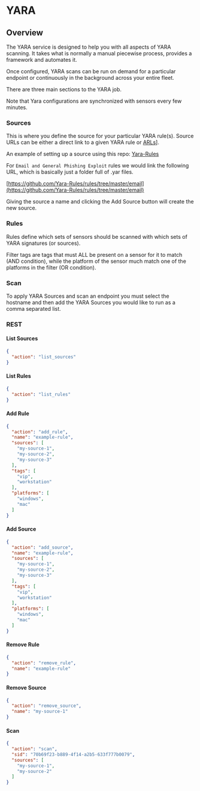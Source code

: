 # YARA

## Overview
The YARA service is designed to help you with all aspects of YARA scanning. It takes what is normally a manual piecewise process, provides a framework and automates it.

Once configured, YARA scans can be run on demand for a particular endpoint or continuously in the background across your entire fleet.

There are three main sections to the YARA job.

Note that Yara configurations are synchronized with sensors every few minutes.

### Sources
This is where you define the source for your particular YARA rule(s). Source URLs can be either a direct link to a given YARA rule or [ARLs](arl.md)].

An example of setting up a source using this repo: [Yara-Rules](https://github.com/Yara-Rules/rules)

For `Email and General Phishing Exploit` rules we would link the following URL, which is basically just a folder full of .yar files.

[https://github.com/Yara-Rules/rules/tree/master/email](https://github.com/Yara-Rules/rules/tree/master/email)

Giving the source a name and clicking the Add Source button will create the new source.

### Rules
Rules define which sets of sensors should be scanned with which sets of YARA signatures (or sources).

Filter tags are tags that must ALL be present on a sensor for it to match (AND condition), while the platform of the sensor much match one of the platforms in the filter (OR condition).

### Scan
To apply YARA Sources and scan an endpoint you must select the hostname and then add the YARA Sources you would like to run as a comma separated list.

### REST

#### List Sources
```json
{
  "action": "list_sources"
}
```

#### List Rules
```json
{
  "action": "list_rules"
}
```

#### Add Rule
```json
{
  "action": "add_rule",
  "name": "example-rule",
  "sources": [
    "my-source-1",
    "my-source-2",
    "my-source-3"
  ],
  "tags": [
    "vip",
    "workstation"
  ],
  "platforms": [
    "windows",
    "mac"
  ]
}
```

#### Add Source
```json
{
  "action": "add_source",
  "name": "example-rule",
  "sources": [
    "my-source-1",
    "my-source-2",
    "my-source-3"
  ],
  "tags": [
    "vip",
    "workstation"
  ],
  "platforms": [
    "windows",
    "mac"
  ]
}
```

#### Remove Rule
```json
{
  "action": "remove_rule",
  "name": "example-rule"
}
```

#### Remove Source
```json
{
  "action": "remove_source",
  "name": "my-source-1"
}
```

#### Scan
```json
{
  "action": "scan",
  "sid": "70b69f23-b889-4f14-a2b5-633f777b0079",
  "sources": [
    "my-source-1",
    "my-source-2"
  ]
}
```